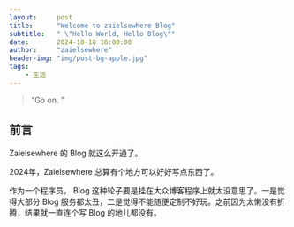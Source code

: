 ```yaml
---
layout:     post
title:      "Welcome to zaielsewhere Blog"
subtitle:   " \"Hello World, Hello Blog\""
date:       2024-10-18 18:00:00
author:     "zaielsewhere"
header-img: "img/post-bg-apple.jpg"
tags:
    - 生活
---
```


> “Go on. ”


## 前言

Zaielsewhere 的 Blog 就这么开通了。

2024年，Zaielsewhere 总算有个地方可以好好写点东西了。


作为一个程序员， Blog 这种轮子要是挂在大众博客程序上就太没意思了。一是觉得大部分 Blog 服务都太丑，二是觉得不能随便定制不好玩。之前因为太懒没有折腾，结果就一直连个写 Blog 的地儿都没有。


